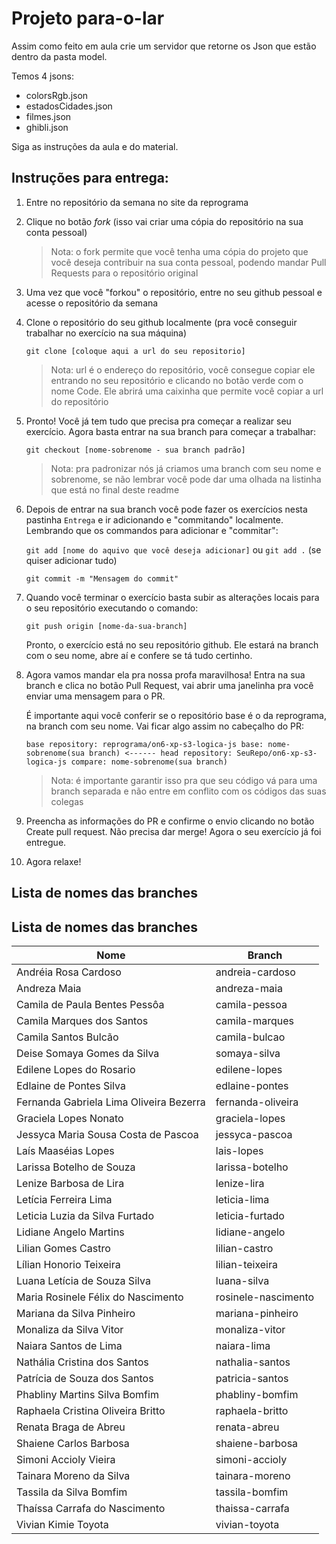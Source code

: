 # Projeto para-o-lar

Assim como feito em aula crie um servidor que retorne os Json que estão dentro da pasta model.

Temos 4 jsons:

- colorsRgb.json
- estadosCidades.json
- filmes.json
- ghibli.json

Siga as instruções da aula e do material.

## **Instruções para entrega:**

1. Entre no repositório da semana no site da reprograma
2. Clique no botão *fork* (isso vai criar uma cópia do repositório na sua conta pessoal)

    > Nota: o fork permite que você tenha uma cópia do projeto que você deseja contribuir na sua conta pessoal, podendo mandar Pull Requests para o repositório original

3. Uma vez que você "forkou" o repositório, entre no seu github pessoal e acesse o repositório da semana
4. Clone o repositório do seu github localmente (pra você conseguir trabalhar no exercício na sua máquina)

    `git clone [coloque aqui a url do seu repositorio]`

    > Nota: url é o endereço do repositório, você consegue copiar ele entrando no seu repositório e clicando no botão verde com o nome Code. Ele abrirá uma caixinha que permite você copiar a url do repositório

5. Pronto! Você já tem tudo que precisa pra começar a realizar seu exercício. Agora basta entrar na sua branch para começar a trabalhar:

    `git checkout [nome-sobrenome - sua branch padrão]`

    > Nota: pra padronizar nós já criamos uma branch com seu nome e sobrenome, se não lembrar você pode dar uma olhada na listinha que está no final deste readme

6. Depois de entrar na sua branch você pode fazer os exercícios nesta pastinha `Entrega` e ir adicionando e "commitando" localmente. Lembrando que os commandos para adicionar e "commitar":

    `git add [nome do aquivo que você deseja adicionar]` ou `git add .` (se quiser adicionar tudo)

    `git commit -m "Mensagem do commit"`

7. Quando você terminar o exercício basta subir as alterações locais para o seu repositório executando o comando:

    `git push origin [nome-da-sua-branch]`

    Pronto, o exercício está no seu repositório github. Ele estará na branch com o seu nome, abre aí e confere se tá tudo certinho.

8. Agora vamos mandar ela pra nossa profa maravilhosa! Entra na sua branch e clica no botão Pull Request, vai abrir uma janelinha pra você enviar uma mensagem para o PR.

    É importante aqui você conferir se o repositório base é o da reprograma, na branch com seu nome. Vai ficar algo assim no cabeçalho do PR:

    `base repository: reprograma/on6-xp-s3-logica-js base: nome-sobrenome(sua branch) <------ head repository: SeuRepo/on6-xp-s3-logica-js compare: nome-sobrenome(sua branch)`

    > Nota: é importante garantir isso pra que seu código vá para uma branch separada e não entre em conflito com os códigos das suas colegas

9. Preencha as informações do PR e confirme o envio clicando no botão Create pull request. Não precisa dar merge! Agora o seu exercício já foi entregue.
10. Agora relaxe!

## **Lista de nomes das branches**

## Lista de nomes das branches

| Nome                                    | Branch              |
| --------------------------------------- | ------------------- |
| Andréia Rosa Cardoso                    | andreia-cardoso     |
| Andreza Maia                            | andreza-maia        |
| Camila de Paula Bentes Pessôa           | camila-pessoa       |
| Camila Marques dos Santos               | camila-marques      |
| Camila Santos Bulcão                    | camila-bulcao       |
| Deise Somaya Gomes da Silva             | somaya-silva        |
| Edilene Lopes do Rosario                | edilene-lopes       |
| Edlaine de Pontes Silva                 | edlaine-pontes      |
| Fernanda Gabriela Lima Oliveira Bezerra | fernanda-oliveira   |
| Graciela Lopes Nonato                   | graciela-lopes      |
| Jessyca Maria Sousa Costa de Pascoa     | jessyca-pascoa      |
| Laís Maaséias Lopes                     | lais-lopes          |
| Larissa Botelho de Souza                | larissa-botelho     |
| Lenize Barbosa de Lira                  | lenize-lira         |
| Letícia Ferreira Lima                   | leticia-lima        |
| Leticia Luzia da Silva Furtado          | leticia-furtado     |
| Lidiane Angelo Martins                  | lidiane-angelo      |
| Lilian Gomes Castro                     | lilian-castro       |
| Lílian Honorio Teixeira                 | lilian-teixeira     |
| Luana Letícia de Souza Silva            | luana-silva         |
| Maria Rosinele Félix do Nascimento      | rosinele-nascimento |
| Mariana da Silva Pinheiro               | mariana-pinheiro    |
| Monaliza da Silva Vitor                 | monaliza-vitor      |
| Naiara Santos de Lima                   | naiara-lima         |
| Nathália Cristina dos Santos            | nathalia-santos     |
| Patrícia de Souza dos Santos            | patricia-santos     |
| Phabliny Martins Silva Bomfim           | phabliny-bomfim     |
| Raphaela Cristina Oliveira Britto       | raphaela-britto     |
| Renata Braga de Abreu                   | renata-abreu        |
| Shaiene Carlos Barbosa                  | shaiene-barbosa     |
| Simoni Accioly Vieira                   | simoni-accioly      |
| Tainara Moreno da Silva                 | tainara-moreno      |
| Tassila da Silva Bomfim                 | tassila-bomfim      |
| Thaíssa Carrafa do Nascimento           | thaissa-carrafa     |
| Vivian Kimie Toyota                     | vivian-toyota       |